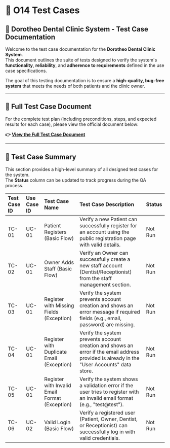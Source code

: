# 🧪 O14 Test Cases

## 🦷 Dorotheo Dental Clinic System - Test Case Documentation

Welcome to the test case documentation for the **Dorotheo Dental Clinic System**.  
This document outlines the suite of tests designed to verify the system's **functionality**, **reliability**, and **adherence to requirements** defined in the use case specifications.

The goal of this testing documentation is to ensure a **high-quality, bug-free system** that meets the needs of both patients and the clinic owner.

---

## 📘 Full Test Case Document

For the complete test plan (including preconditions, steps, and expected results for each case), please view the official document below:

**👉 [View the Full Test Case Document](https://docs.google.com/document/d/your-google-docs-link/edit?usp=sharing)**

---

## 🧾 Test Case Summary

This section provides a high-level summary of all designed test cases for the system.  
The **Status** column can be updated to track progress during the QA process.

| Test Case ID   | Use Case ID   | Test Case Name                                          | Test Case Description                                                                                                                      | Status   |
|:---------------|:--------------|:--------------------------------------------------------|:-------------------------------------------------------------------------------------------------------------------------------------------|:---------|
| TC-01          | UC-01         | Patient Registers (Basic Flow)                          | Verify a new Patient can successfully register for an account using the public registration page with valid details.                       | Not Run  |
| TC-02          | UC-01         | Owner Adds Staff (Basic Flow)                           | Verify an Owner can successfully create a new staff account (Dentist/Receptionist) from the staff management section.                      | Not Run  |
| TC-03          | UC-01         | Register with Missing Fields (Exception)                | Verify the system prevents account creation and shows an error message if required fields (e.g., email, password) are missing.             | Not Run  |
| TC-04          | UC-01         | Register with Duplicate Email (Exception)               | Verify the system prevents account creation and shows an error if the email address provided is already in the "User Accounts" data store. | Not Run  |
| TC-05          | UC-01         | Register with Invalid Email Format (Exception)          | Verify the system shows a validation error if the user tries to register with an invalid email format (e.g., "test@test").                 | Not Run  |
| TC-06          | UC-02         | Valid Login (Basic Flow)                                | Verify a registered user (Patient, Owner, Dentist, or Receptionist) can successfully log in with valid credentials.                        | Not Run  |